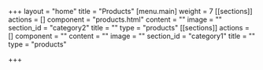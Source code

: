 +++
layout = "home"
title = "Products"
[menu.main]
weight = 7
[[sections]]
actions = []
component = "products.html"
content = ""
image = ""
section_id = "category2"
title = ""
type = "products"
[[sections]]
actions = []
component = ""
content = ""
image = ""
section_id = "category1"
title = ""
type = "products"

+++

